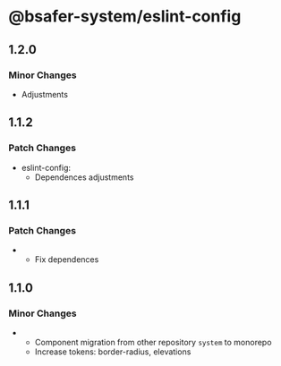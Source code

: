 # @bsafer-system/eslint-config

## 1.2.0

### Minor Changes

- Adjustments

## 1.1.2

### Patch Changes

- eslint-config:
  - Dependences adjustments

## 1.1.1

### Patch Changes

- - Fix dependences

## 1.1.0

### Minor Changes

- - Component migration from other repository `system` to monorepo
  - Increase tokens: border-radius, elevations
